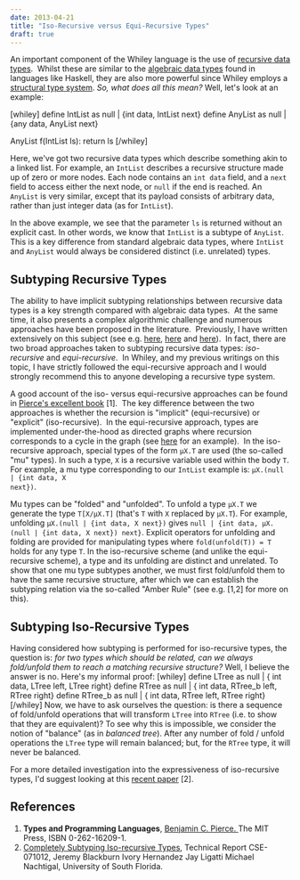 ```yaml
---
date: 2013-04-21
title: "Iso-Recursive versus Equi-Recursive Types"
draft: true
---
```


An important component of the Whiley language is the use of <a href="http://en.wikipedia.org/wiki/Recursive_data_type">recursive data types</a>.  Whilst these are similar to the <a href="http://en.wikipedia.org/wiki/Algebraic_data_type">algebraic data types</a> found in languages like Haskell, they are also more powerful since Whiley employs a <a href="http://en.wikipedia.org/wiki/Structural_type_system">structural type system</a>. <em>So, what does all this mean? </em>Well, let's look at an example:

[whiley]
define IntList as null | {int data, IntList next}
define AnyList as null | {any data, AnyList next}

AnyList f(IntList ls):
    return ls
[/whiley]

Here, we've got two recursive data types which describe something akin to a linked list. For example, an <code>IntList</code> describes a recursive structure made up of zero or more nodes. Each node contains an <code>int data</code> field, and a <code>next</code> field to access either the next node, or <code>null</code> if the end is reached. An <code>AnyList</code> is very similar, except that its payload consists of arbitrary data, rather than just integer data (as for <code>IntList</code>).

In the above example, we see that the parameter <code>ls</code> is returned without an explicit cast. In other words, we know that <code>IntList</code> is a subtype of <code>AnyList</code>. This is a key difference from standard algebraic data types, where <code>IntList</code> and <code>AnyList</code> would always be considered distinct (i.e. unrelated) types.
<h2>Subtyping Recursive Types</h2>
The ability to have implicit subtyping relationships between recursive data types is a key strength compared with algebraic data types.  At the same time, it also presents a complex algorithmic challenge and numerous approaches have been proposed in the literature.  Previously, I have written extensively on this subject (see e.g. <a href="http://whiley.org/2011/02/16/minimising-recursive-data-types/">here</a>, <a href="http://whiley.org/2011/03/07/implementing-structural-types/">here</a> and <a href="http://whiley.org/2011/08/30/simplification-vs-minimisation-of-types-in-whiley/">here</a>).  In fact, there are two broad approaches taken to subtyping recursive data types: <em>iso-recursive</em> and <em>equi-recursive</em>.  In Whiley, and my previous writings on this topic, I have strictly followed the equi-recursive approach and I would strongly recommend this to anyone developing a recursive type system.

A good account of the iso- versus equi-recursive approaches can be found in <a href="http://www.cis.upenn.edu/~bcpierce/tapl/">Pierce's excellent book</a> [1].  The key difference between the two approaches is whether the recursion is "implicit" (equi-recursive) or "explicit" (iso-recursive).  In the equi-recursive approach, types are implemented under-the-hood as directed graphs where recursion corresponds to a cycle in the graph (see <a href="http://whiley.org/2011/02/16/minimising-recursive-data-types/">here</a> for an example).  In the iso-recursive approach, special types of the form <code>μX.T</code> are used (the so-called "mu" types). In such a type, <code>X</code> is a recursive variable used within the body <code>T</code>. For example, a mu type corresponding to our <code>IntList</code> example is: <code>μX.(null | {int data, X next})</code>.

Mu types can be "folded" and "unfolded".  To unfold a type <code>&mu;X.T</code> we generate the type <code>T[X/&mu;X.T]</code> (that's <code>T</code> with <code>X</code> replaced by <code>&mu;X.T</code>).  For example, unfolding <code>μX.(null | {int data, X next})</code> gives <code>null | {int data, μX.(null | {int data, X next}) next}</code>. Explicit operators for unfolding and folding are provided for manipulating types where <code>fold(unfold(T)) = T</code> holds for any type <code>T</code>. In the iso-recursive scheme (and unlike the equi-recursive scheme), a type and its unfolding are distinct and unrelated. To show that one mu type subtypes another, we must first fold/unfold them to have the same recursive structure, after which we can establish the subtyping relation via the so-called "Amber Rule" (see e.g. [1,2] for more on this).  

<h2>Subtyping Iso-Recursive Types</h2>

Having considered how subtyping is performed for iso-recursive types, the question is: <em>for two types which should be related, can we always fold/unfold them to reach a matching recursive structure?</em> Well, I believe the answer is no.  Here's my informal proof:
[whiley]
define LTree as null | { int data, LTree left, LTree right}
define RTree as null | { int data, RTree_b left, RTree right}
define RTree_b as null | { int data, RTree left, RTree right}
[/whiley]
Now, we have to ask ourselves the question: is there a sequence of fold/unfold operations that will transform <code>LTree</code> into <code>RTree</code> (i.e. to show that they are equivalent)?  To see why this is impossible, we consider the notion of "balance" (as in <em>balanced tree</em>). After any number of fold / unfold operations the <code>LTree</code> type will remain balanced; but, for the <code>RTree</code> type, it will never be balanced. 

For a more detailed investigation into the expressiveness of iso-recursive types, I'd suggest looking at this <a href="http://www.cse.usf.edu/~ligatti/papers/subIsoTR.pdf">recent paper</a> [2].

<h2>References</h2>
<ol>
	<li><b>Types and Programming Languages</b>, <a href="http://www.cis.upenn.edu/%7Ebcpierce">Benjamin C. Pierce. </a>The MIT Press, ISBN 0-262-16209-1.</li>
	<li><a href="http://www.cse.usf.edu/~ligatti/papers/subIsoTR.pdf">Completely Subtyping Iso-recursive Types</a>, Technical Report CSE-071012, Jeremy Blackburn Ivory Hernandez Jay Ligatti Michael Nachtigal, University of South Florida.</li>
</ol>
